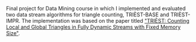 Final project for Data Mining course in which I implemented and evaluated two data stream algorithms for triangle counting, TRIÈST-BASE and TRIÈST-IMPR. The implementation was based on the paper titled ["TRIÈST: Counting Local and Global Triangles in Fully Dynamic Streams with Fixed Memory Size"](https://dl.acm.org/doi/10.1145/3059194).
